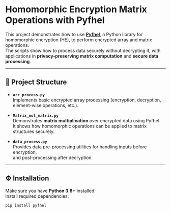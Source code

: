 # Homomorphic Encryption Matrix Operations with Pyfhel

This project demonstrates how to use [**Pyfhel**](https://github.com/ibarrond/Pyfhel), a Python library for homomorphic encryption (HE), to perform encrypted array and matrix operations.  
The scripts show how to process data securely without decrypting it, with applications in **privacy-preserving matrix computation** and **secure data processing**.

---

## 📂 Project Structure

- **`arr_process.py`**  
  Implements basic encrypted array processing (encryption, decryption, element-wise operations, etc.).  

- **`Matrix_mul_matrix.py`**  
  Demonstrates **matrix multiplication** over encrypted data using Pyfhel.  
  It shows how homomorphic operations can be applied to matrix structures securely.  

- **`data_process.py`**  
  Provides data pre-processing utilities for handling inputs before encryption,  
  and post-processing after decryption.  

---

## ⚙️ Installation

Make sure you have **Python 3.8+** installed.  
Install required dependencies:

```bash
pip install pyfhel
